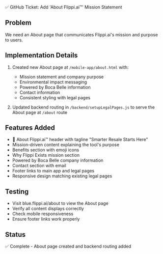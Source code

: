 ✅ GitHub Ticket: Add 'About Flippi.ai™' Mission Statement

## Problem
We need an About page that communicates Flippi.ai's mission and purpose to users.

## Implementation Details
1. Created new About page at `/mobile-app/about.html` with:
   - Mission statement and company purpose
   - Environmental impact messaging  
   - Powered by Boca Belle information
   - Contact information
   - Consistent styling with legal pages

2. Updated backend routing in `/backend/setupLegalPages.js` to serve the About page at `/about` route

## Features Added
- 🌟 About Flippi.ai™ header with tagline "Smarter Resale Starts Here"
- Mission-driven content explaining the tool's purpose
- Benefits section with emoji icons
- Why Flippi Exists mission section
- Powered by Boca Belle company information
- Contact section with email
- Footer links to main app and legal pages
- Responsive design matching existing legal pages

## Testing
- Visit blue.flippi.ai/about to view the About page
- Verify all content displays correctly
- Check mobile responsiveness
- Ensure footer links work properly

## Status
✅ Complete - About page created and backend routing added